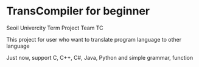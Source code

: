 # TransCompiler for beginner
Seoil Univercity Term Project Team TC


This project for user who want to translate program language to other language

Just now, support C, C++, C#, Java, Python and simple grammar, function
